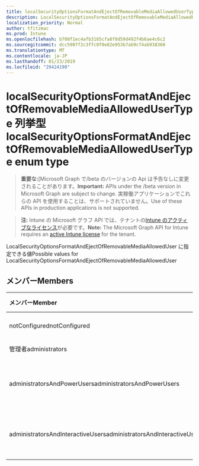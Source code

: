 ```yaml
---
title: localSecurityOptionsFormatAndEjectOfRemovableMediaAllowedUserType 列挙型
description: LocalSecurityOptionsFormatAndEjectOfRemovableMediaAllowedUser に指定できる値
localization_priority: Normal
author: tfitzmac
ms.prod: Intune
ms.openlocfilehash: b708f1ec4afb3165cfa8f8d59d492f4b6ae4c6c2
ms.sourcegitcommit: dcc5907f2c3ffc0f0e82e953b7ab9cf4ab938360
ms.translationtype: MT
ms.contentlocale: ja-JP
ms.lasthandoff: 01/23/2019
ms.locfileid: "29424190"
---
```

# <a name="localsecurityoptionsformatandejectofremovablemediaallowedusertype-enum-type"></a><span data-ttu-id="70de6-103">localSecurityOptionsFormatAndEjectOfRemovableMediaAllowedUserType 列挙型</span><span class="sxs-lookup"><span data-stu-id="70de6-103">localSecurityOptionsFormatAndEjectOfRemovableMediaAllowedUserType enum type</span></span>

> <span data-ttu-id="70de6-104">**重要な:**[Microsoft Graph で/beta のバージョンの Api は予告なしに変更されることがあります。</span><span class="sxs-lookup"><span data-stu-id="70de6-104">**Important:** APIs under the /beta version in Microsoft Graph are subject to change.</span></span> <span data-ttu-id="70de6-105">実稼働アプリケーションでこれらの API を使用することは、サポートされていません。</span><span class="sxs-lookup"><span data-stu-id="70de6-105">Use of these APIs in production applications is not supported.</span></span>

> <span data-ttu-id="70de6-106">**注:** Intune の Microsoft グラフ API では、テナントの[Intune のアクティブなライセンス](https://go.microsoft.com/fwlink/?linkid=839381)が必要です。</span><span class="sxs-lookup"><span data-stu-id="70de6-106">**Note:** The Microsoft Graph API for Intune requires an [active Intune license](https://go.microsoft.com/fwlink/?linkid=839381) for the tenant.</span></span>

<span data-ttu-id="70de6-107">LocalSecurityOptionsFormatAndEjectOfRemovableMediaAllowedUser に指定できる値</span><span class="sxs-lookup"><span data-stu-id="70de6-107">Possible values for LocalSecurityOptionsFormatAndEjectOfRemovableMediaAllowedUser</span></span>

## <a name="members"></a><span data-ttu-id="70de6-108">メンバー</span><span class="sxs-lookup"><span data-stu-id="70de6-108">Members</span></span>
|<span data-ttu-id="70de6-109">メンバー</span><span class="sxs-lookup"><span data-stu-id="70de6-109">Member</span></span>|<span data-ttu-id="70de6-110">値</span><span class="sxs-lookup"><span data-stu-id="70de6-110">Value</span></span>|<span data-ttu-id="70de6-111">説明</span><span class="sxs-lookup"><span data-stu-id="70de6-111">Description</span></span>|
|:---|:---|:---|
|<span data-ttu-id="70de6-112">notConfigured</span><span class="sxs-lookup"><span data-stu-id="70de6-112">notConfigured</span></span>|<span data-ttu-id="70de6-113">0</span><span class="sxs-lookup"><span data-stu-id="70de6-113">0</span></span>|<span data-ttu-id="70de6-114">構成されていません</span><span class="sxs-lookup"><span data-stu-id="70de6-114">Not Configured</span></span>|
|<span data-ttu-id="70de6-115">管理者</span><span class="sxs-lookup"><span data-stu-id="70de6-115">administrators</span></span>|<span data-ttu-id="70de6-116">1</span><span class="sxs-lookup"><span data-stu-id="70de6-116">1</span></span>|<span data-ttu-id="70de6-117">管理者</span><span class="sxs-lookup"><span data-stu-id="70de6-117">Administrators</span></span>|
|<span data-ttu-id="70de6-118">administratorsAndPowerUsers</span><span class="sxs-lookup"><span data-stu-id="70de6-118">administratorsAndPowerUsers</span></span>|<span data-ttu-id="70de6-119">2</span><span class="sxs-lookup"><span data-stu-id="70de6-119">2</span></span>|<span data-ttu-id="70de6-120">管理者およびパワー ユーザー</span><span class="sxs-lookup"><span data-stu-id="70de6-120">Administrators and Power Users</span></span>|
|<span data-ttu-id="70de6-121">administratorsAndInteractiveUsers</span><span class="sxs-lookup"><span data-stu-id="70de6-121">administratorsAndInteractiveUsers</span></span>|<span data-ttu-id="70de6-122">3</span><span class="sxs-lookup"><span data-stu-id="70de6-122">3</span></span>|<span data-ttu-id="70de6-123">管理者と対話ユーザー</span><span class="sxs-lookup"><span data-stu-id="70de6-123">Administrators and Interactive Users</span></span> |




